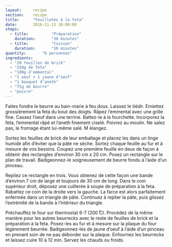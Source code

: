 ```yaml
---
layout: 	recipe
section:	recipe
title:  	"Feuilletés à la feta"
date:  		2016-11-13 10:00:00
steps:
  - title: 			"Préparation"
    duration: 		"30 minutes"
  - title: 			"Cuisson"
    duration: 		"10 minutes"
quantity: 		"6 personnes"
ingredients:
  - "20 feuilles de brick"
  - "250g de feta"
  - "100g d’emmental"
  - "1 oeuf + 1 jaune d’oeuf"
  - "1 bouquet d’aneth"
  - "75g de beurre"
  - "poivre"
---
```


Faites fondre le beurre au bain-marie à feu doux. Laissez le tiédir. Emiettez grossièrement la feta du bout des doigts. Râpez l’emmental avec une grille fine. Cassez l’oeuf dans une terrine. Battez-le à la fourchette. Incorporez la feta, l’emmental râpé et l’aneth finement ciselé. Poivrez au moulin. Ne salez pas, le fromage étant lui-même salé. M ́elangez.

Sortez les feuilles de brick de leur emballage et placez les dans un linge humide afin d’éviter que la pâte ne sèche. Sortez chaque feuille au fur et à mesure de vos besoins. Coupez une première feuille en deux de façon à obtenir des rectangles d’environ 30 cm x 20 cm. Posez un rectangle sur le plan de travail. Badigeonnez-le soigneusement de beurre fondu à l’aide d’un pinceau.

Repliez ce rectangle en trois. Vous obtenez de cette façon une bande d’environ 7 cm de large et toujours de 30 cm de long. Dans le coin supérieur droit, déposez une cuillerée à soupe de préparation à la feta. Rabattez ce coin de la droite vers la gauche. La farce est alors parfaitement enfermée dans un triangle de pâte. Continuez à replier la pâte, puis glissez l’extrémité de la bande à l’intérieur du triangle.

Préchauffez le four sur thermostat 6-7 (200 ̊C). Procédez de la même manière pour les autres beurrecks avec le reste de feuilles de brick et la préparation à la feta. Posez-les au fur et à mesure sur la plaque du four légèrement beurrée. Badigeonnez-les de jaune d’oeuf à l’aide d’un pinceau en prenant soin de ne pas déborder sur la plaque. Enfournez les beurrecks et laissez cuire 10 à 12 min. Servez les chauds ou froids.